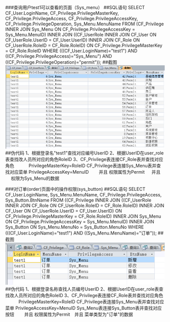 ###查询用户test1可以查看的页面（Sys_menu）
##SQL语句
SELECT CF_User.LoginName, CF_Privilege.PrivilegeMasterKey, CF_Privilege.PrivilegeAccess, CF_Privilege.PrivilegeAccessKey, CF_Privilege.PrivilegeOperation, Sys_Menu.MenuName
FROM (CF_Privilege INNER JOIN Sys_Menu ON CF_Privilege.PrivilegeAccessKey = Sys_Menu.MenuID) INNER JOIN ((CF_UserRole INNER JOIN CF_User ON CF_UserRole.UserID = CF_User.UserID) INNER JOIN CF_Role ON CF_UserRole.RoleID = CF_Role.RoleID) ON CF_Privilege.PrivilegeMasterKey = CF_Role.RoleID
WHERE (((CF_User.LoginName)="test1") AND ((CF_Privilege.PrivilegeAccess)="Sys_Menu") AND ((CF_Privilege.PrivilegeOperation)="permit"));
##截图
![image](https://github.com/masery09143521/MIS/blob/master/RBAC/1.PNG)
##伪代码
1、根据登录名"test1"查找对应编号UserID
2、根据UserID在user_role表查找改人员所对应的角色RoleID
3、CF_Privilege表连接CF_Role表并查找对应角色
   PrivilegeMasterKey=RoleID 
   CF_Privilege表连接Sys_Menu表并查找对应菜单
   PrivilegeAccessKey=MenuID
  并且 权限属性为Permit   并且   权限为Sys_Menu的数据
  
###对订单(order)页面中的操作权限(sys_button)
##SQL语句
SELECT CF_User.LoginName, Sys_Menu.MenuName, CF_Privilege.PrivilegeAccess, Sys_Button.BtnName
FROM ((CF_Privilege INNER JOIN ((CF_UserRole INNER JOIN CF_Role ON CF_UserRole.RoleID = CF_Role.RoleID) INNER JOIN CF_User ON CF_UserRole.UserID = CF_User.UserID) ON CF_Privilege.PrivilegeMasterKey = CF_Role.RoleID) INNER JOIN Sys_Menu ON CF_Privilege.PrivilegeAccessKey = Sys_Menu.MenuID) INNER JOIN Sys_Button ON Sys_Menu.MenuNo = Sys_Button.MenuNo
WHERE (((CF_User.LoginName)="test1") AND ((Sys_Menu.MenuName)="订单"));
##截图
![image](https://github.com/masery09143521/MIS/blob/master/RBAC/2.PNG)
##伪代码
1、根据登录名称查找人员编号UserID
2、根据UserID在user_role表查找改人员所对应的角色RoleID
3、CF_Privilege表连接CF_Role表并查找对应角色
   PrivilegeMasterKey=RoleID 
   CF_Privilege表连接Sys_Menu表并查找对应菜单
   PrivilegeAccessKey=MenuID
   Sys_Menu表连接Sys_Button表并查找对应按钮
  并且 权限属性为Permit 并且 菜单类型为"订单"的数据
